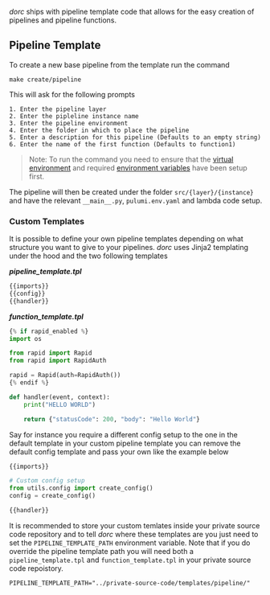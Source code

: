 *dorc* ships with pipeline template code that allows for the easy creation of pipelines and pipeline functions.

## Pipeline Template

To create a new base pipeline from the template run the command

```
make create/pipeline
```

This will ask for the following prompts

```
1. Enter the pipeline layer
2. Enter the pipleline instance name
3. Enter the pipeline environment
4. Enter the folder in which to place the pipeline
5. Enter a description for this pipeline (Defaults to an empty string)
6. Enter the name of the first function (Defaults to function1)
```

> Note: To run the command you need to ensure that the [virtual environment](/getting_started/#setup) and required [environment variables](/getting_started/#environment-variables) have been setup first.

The pipeline will then be created under the folder `src/{layer}/{instance}` and have the relevant `__main__.py`, `pulumi.env.yaml` and lambda code setup.

### Custom Templates

It is possible to define your own pipeline templates depending on what structure you want to give to your pipelines. *dorc* uses Jinja2 templating under the hood and the two following templates

***pipeline_template.tpl***

```python
{{imports}}
{{config}}
{{handler}}
```

***function_template.tpl***

```python
{% if rapid_enabled %}
import os

from rapid import Rapid
from rapid import RapidAuth

rapid = Rapid(auth=RapidAuth())
{% endif %}

def handler(event, context):
    print("HELLO WORLD")

    return {"statusCode": 200, "body": "Hello World"}
```

Say for instance you require a different config setup to the one in the default template in your custom pipeline template you can remove the default config template and pass your own like the example below

```python
{{imports}}

# Custom config setup
from utils.config import create_config()
config = create_config()

{{handler}}
```

It is recommended to store your custom temlates inside your private source code repository and to tell *dorc* where these templates are you just need to set the `PIPELINE_TEMPLATE_PATH` environment variable. Note that if you do override the pipeline template path you will need both a `pipeline_template.tpl` and `function_template.tpl` in your private source code repoistory.

```
PIPELINE_TEMPLATE_PATH="../private-source-code/templates/pipeline/"
```
